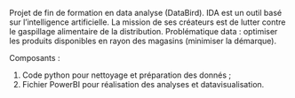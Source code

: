Projet de fin de formation en data analyse (DataBird). IDA est un outil basé sur l’intelligence artificielle. La mission de ses créateurs est de lutter contre le gaspillage alimentaire de la distribution. Problématique data : optimiser les produits disponibles en rayon des magasins (minimiser la démarque).

Composants : 
1) Code python pour nettoyage et préparation des donnés ;
2) Fichier PowerBI pour réalisation des analyses et datavisualisation.
